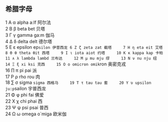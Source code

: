 ## 希腊字母
1 Α α alpha a:lf 阿尔法  
2 Β β beta bet 贝塔    
3 Γ γ gamma ga:m 伽马    
4 Δ δ delta delt 德尔塔    
5 Ε ε epsilon ep`silon 伊普西龙
6 Ζ ζ zeta zat 截塔    
7 Η η eta eit 艾塔    
8 Θ θ theta θit 西塔    
9 Ι ι iota aiot 约塔    
10 Κ κ kappa kap 卡帕    
11 ∧ λ lambda lambd 兰布达    
12 Μ μ mu mju 缪    
13 Ν ν nu nju 纽    
14 Ξ ξ xi ksi 克西    
15 Ο ο omicron omik`ron 奥密克戎    
16 ∏ π pi pai 派    
17 Ρ ρ rho rou 肉    
18 ∑ σ sigma `sigma 西格马    
19 Τ τ tau tau 套    
20 Υ υ upsilon ju:p`sailon 宇普西龙     
21 Φ φ phi fai 佛爱    
22 Χ χ chi phai 西    
23 Ψ ψ psi psai 普西    
24 Ω ω omega o`miga 欧米伽
